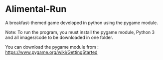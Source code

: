 # Alimental-Run
A breakfast-themed game developed in python using the pygame module.

Note: To run the program, you must install the pygame module, Python 3 and all images/code to be downloaded in one folder. 

You can download the pygame module from : https://www.pygame.org/wiki/GettingStarted
